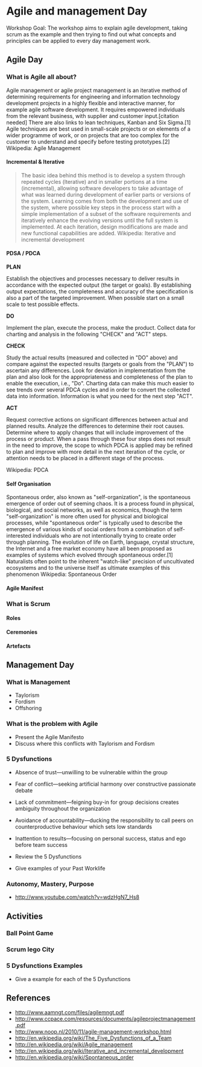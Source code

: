 # Agile and management Day

Workshop Goal: The workshop aims to explain agile development, taking scrum as the example and then trying to find out what concepts and principles can be applied to every day management work. 

## Agile Day

### What is Agile all about? 

Agile management or agile project management is an iterative method of determining requirements for engineering and information technology development projects in a highly flexible and interactive manner, for example agile software development. It requires empowered individuals from the relevant business, with supplier and customer input.[citation needed] There are also links to lean techniques, Kanban and Six Sigma.[1] Agile techniques are best used in small-scale projects or on elements of a wider programme of work, or on projects that are too complex for the customer to understand and specify before testing prototypes.[2]
Wikipedia: Agile Management

#### Incremental & Iterative 

> The basic idea behind this method is to develop a system through repeated cycles (lterative) and in smaller portions at a time (incremental), allowing software developers to take advantage of what was learned during development of earlier parts or versions of the system. Learning comes from both the development and use of the system, where possible key steps in the process start with a simple implementation of a subset of the software requirements and iteratively enhance the evolving versions until the full system is implemented. At each iteration, design modifications are made and new functional capabilities are added.
Wikipedia: Iterative and incremental development

#### PDSA / PDCA

__PLAN__

Establish the objectives and processes necessary to deliver results in accordance with the expected output (the target or goals). By establishing output expectations, the completeness and accuracy of the specification is also a part of the targeted improvement. When possible start on a small scale to test possible effects.

__DO__

Implement the plan, execute the process, make the product. Collect data for charting and analysis in the following "CHECK" and "ACT" steps.

__CHECK__

Study the actual results (measured and collected in "DO" above) and compare against the expected results (targets or goals from the "PLAN") to ascertain any differences. Look for deviation in implementation from the plan and also look for the appropriateness and completeness of the plan to enable the execution, i.e., "Do". Charting data can make this much easier to see trends over several PDCA cycles and in order to convert the collected data into information. Information is what you need for the next step "ACT".

__ACT__

Request corrective actions on significant differences between actual and planned results. Analyze the differences to determine their root causes. Determine where to apply changes that will include improvement of the process or product. When a pass through these four steps does not result in the need to improve, the scope to which PDCA is applied may be refined to plan and improve with more detail in the next iteration of the cycle, or attention needs to be placed in a different stage of the process.

Wikipedia: PDCA

#### Self Organisation

Spontaneous order, also known as "self-organization", is the spontaneous emergence of order out of seeming chaos. It is a process found in physical, biological, and social networks, as well as economics, though the term "self-organization" is more often used for physical and biological processes, while "spontaneous order" is typically used to describe the emergence of various kinds of social orders from a combination of self-interested individuals who are not intentionally trying to create order through planning. The evolution of life on Earth, language, crystal structure, the Internet and a free market economy have all been proposed as examples of systems which evolved through spontaneous order.[1] Naturalists often point to the inherent "watch-like" precision of uncultivated ecosystems and to the universe itself as ultimate examples of this phenomenon
Wikipedia: Spontaneous Order

#### Agile Manifest

### What is Scrum

#### Roles

#### Ceremonies 

#### Artefacts

##  Management Day

### What is Management 

* Taylorism
* Fordism
* Offshoring

### What is the problem with Agile

* Present the Agile Manifesto
* Discuss where this conflicts with Taylorism and Fordism

### 5 Dysfunctions

* Absence of trust—unwilling to be vulnerable within the group
* Fear of conflict—seeking artificial harmony over constructive passionate debate
* Lack of commitment—feigning buy-in for group decisions creates ambiguity throughout the organization
* Avoidance of accountability—ducking the responsibility to call peers on counterproductive behaviour which sets low standards
* Inattention to results—focusing on personal success, status and ego before team success

* Review the 5 Dysfunctions 
* Give examples of your Past Worklife 

### Autonomy, Mastery, Purpose

* http://www.youtube.com/watch?v=wdzHgN7_Hs8

## Activities

### Ball Point Game

### Scrum lego City

### 5 Dysfunctions Examples
* Give a example for each of the 5 Dysfunctions

## References 
* http://www.aamngt.com/files/agilemngt.pdf
* http://www.ccpace.com/resources/documents/agileprojectmanagement.pdf
* http://www.noop.nl/2010/11/agile-management-workshop.html
* http://en.wikipedia.org/wiki/The_Five_Dysfunctions_of_a_Team
* http://en.wikipedia.org/wiki/Agile_management
* http://en.wikipedia.org/wiki/Iterative_and_incremental_development
* http://en.wikipedia.org/wiki/Spontaneous_order
